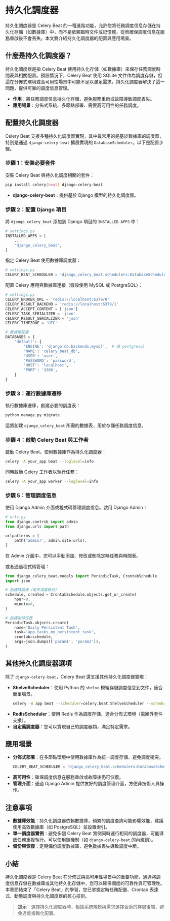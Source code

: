 # 持久化調度器

持久化調度器是 Celery Beat 的一種進階功能，允許您將任務調度信息存儲在持久化存儲（如數據庫）中，而不是依賴臨時文件或記憶體，從而確保調度信息在服務重啟後不會丟失。本文將介紹持久化調度器的配置與應用場景。

## 什麼是持久化調度器？

持久化調度器是指 Celery Beat 使用持久化存儲（如數據庫）來保存任務調度時間表與相關配置。預設情況下，Celery Beat 使用 SQLite 文件作為調度存儲，但這在分佈式環境或高可用性場景中可能不足以滿足需求。持久化調度器解決了這一問題，提供可靠的調度信息管理。

- **作用**：將任務調度信息持久化存儲，避免服務重啟或故障導致調度丟失。
- **應用場景**：分佈式系統、多節點部署、需要高可用性的任務調度。

## 配置持久化調度器

Celery Beat 支援多種持久化調度器實現，其中最常用的是基於數據庫的調度器，特別是通過 `django-celery-beat` 擴展實現的 `DatabaseScheduler`。以下是配置步驟。

### 步驟 1：安裝必要套件

安裝 Celery Beat 與持久化調度相關的套件：
```bash
pip install celery[beat] django-celery-beat
```

- **django-celery-beat**：提供基於 Django 模型的持久化調度器。

### 步驟 2：配置 Django 項目

將 `django_celery_beat` 添加到 Django 項目的 `INSTALLED_APPS` 中：
```python
# settings.py
INSTALLED_APPS = [
    ...
    'django_celery_beat',
]
```

指定 Celery Beat 使用數據庫調度器：
```python
# settings.py
CELERY_BEAT_SCHEDULER = 'django_celery_beat.schedulers:DatabaseScheduler'
```

配置 Celery 應用與數據庫連接（假設使用 MySQL 或 PostgreSQL）：
```python
# settings.py
CELERY_BROKER_URL = 'redis://localhost:6379/0'
CELERY_RESULT_BACKEND = 'redis://localhost:6379/1'
CELERY_ACCEPT_CONTENT = ['json']
CELERY_TASK_SERIALIZER = 'json'
CELERY_RESULT_SERIALIZER = 'json'
CELERY_TIMEZONE = 'UTC'

# 數據庫配置
DATABASES = {
    'default': {
        'ENGINE': 'django.db.backends.mysql',  # 或 postgresql
        'NAME': 'celery_beat_db',
        'USER': 'user',
        'PASSWORD': 'password',
        'HOST': 'localhost',
        'PORT': '3306',
    }
}
```

### 步驟 3：運行數據庫遷移

執行數據庫遷移，創建必要的調度表：
```bash
python manage.py migrate
```

這將創建 `django_celery_beat` 所需的數據表，用於存儲任務調度信息。

### 步驟 4：啟動 Celery Beat 與工作者

啟動 Celery Beat，使用數據庫作為持久化調度器：
```bash
celery -A your_app beat --loglevel=info
```

同時啟動 Celery 工作者以執行任務：
```bash
celery -A your_app worker --loglevel=info
```

### 步驟 5：管理調度信息

使用 Django Admin 介面或程式碼管理調度信息。啟用 Django Admin：
```python
# urls.py
from django.contrib import admin
from django.urls import path

urlpatterns = [
    path('admin/', admin.site.urls),
]
```

在 Admin 介面中，您可以手動添加、修改或刪除定時任務與時間表。

或者通過程式碼管理：
```python
from django_celery_beat.models import PeriodicTask, CrontabSchedule
import json

# 創建時間表（每天凌晨執行）
schedule, created = CrontabSchedule.objects.get_or_create(
    hour=0,
    minute=0,
)

# 創建定時任務
PeriodicTask.objects.create(
    name='Daily Persistent Task',
    task='app.tasks.my_persistent_task',
    crontab=schedule,
    args=json.dumps(['param1', 'param2']),
)
```

## 其他持久化調度器選項

除了 `django-celery-beat`，Celery Beat 還支援其他持久化調度器實現：
- **ShelveScheduler**：使用 Python 的 `shelve` 模組存儲調度信息到文件，適合簡單場景。
  ```bash
  celery -A app beat --scheduler=celery.beat:ShelveScheduler --schedule=/path/to/schedule.db
  ```
- **RedisScheduler**：使用 Redis 作為調度存儲，適合分佈式環境（需額外套件支援）。
- **自定義調度器**：您可以實現自己的調度器類，滿足特定需求。

## 應用場景

- **分佈式部署**：在多節點環境中使用數據庫作為統一調度存儲，避免調度衝突。
  ```python
  CELERY_BEAT_SCHEDULER = 'django_celery_beat.schedulers:DatabaseScheduler'
  ```
- **高可用性**：確保調度信息在服務重啟或故障後仍可恢復。
- **管理介面**：通過 Django Admin 提供友好的調度管理介面，方便非技術人員操作。

## 注意事項

- **數據庫效能**：持久化調度器依賴數據庫，頻繁的調度查詢可能影響效能，建議使用高效數據庫（如 PostgreSQL）並設置索引。
- **單一調度器實例**：避免多個 Celery Beat 實例同時運行相同的調度器，可能導致任務重複執行。可以使用鎖機制（如 `django-celery-beat` 的內建鎖）。
- **備份與恢復**：定期備份調度數據庫，避免數據丟失導致調度中斷。

## 小結

持久化調度器是 Celery Beat 在分佈式與高可用性場景中的重要功能，通過將調度信息存儲在數據庫或其他持久化存儲中，您可以確保調度的可靠性與可管理性。本章節結束了「Celery Beat」的學習，您已掌握定時任務配置、Crontab 表達式、動態調度與持久化調度器的核心技術。

> **提示**：選擇持久化調度器時，根據系統規模與需求選擇合適的存儲後端，避免過度複雜化配置。
